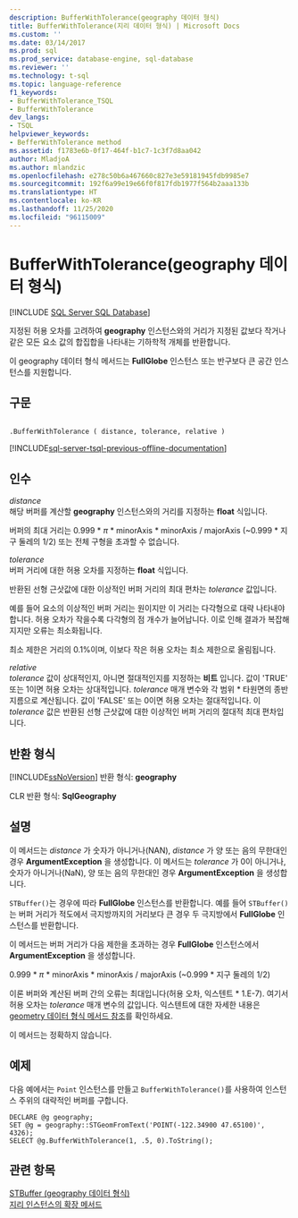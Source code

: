 ```yaml
---
description: BufferWithTolerance(geography 데이터 형식)
title: BufferWithTolerance(지리 데이터 형식) | Microsoft Docs
ms.custom: ''
ms.date: 03/14/2017
ms.prod: sql
ms.prod_service: database-engine, sql-database
ms.reviewer: ''
ms.technology: t-sql
ms.topic: language-reference
f1_keywords:
- BufferWithTolerance_TSQL
- BufferWithTolerance
dev_langs:
- TSQL
helpviewer_keywords:
- BefferWithTolerance method
ms.assetid: f1783e6b-0f17-464f-b1c7-1c3f7d8aa042
author: MladjoA
ms.author: mlandzic
ms.openlocfilehash: e278c50b6a467660c827e3e59181945fdb9985e7
ms.sourcegitcommit: 192f6a99e19e66f0f817fdb1977f564b2aaa133b
ms.translationtype: HT
ms.contentlocale: ko-KR
ms.lasthandoff: 11/25/2020
ms.locfileid: "96115009"
---
```

# <a name="bufferwithtolerance-geography-data-type"></a>BufferWithTolerance(geography 데이터 형식)
[!INCLUDE [SQL Server SQL Database](../../includes/applies-to-version/sql-asdb.md)]

지정된 허용 오차를 고려하여 **geography** 인스턴스와의 거리가 지정된 값보다 작거나 같은 모든 요소 값의 합집합을 나타내는 기하학적 개체를 반환합니다.  
  
이 geography 데이터 형식 메서드는 **FullGlobe** 인스턴스 또는 반구보다 큰 공간 인스턴스를 지원합니다.  
  
## <a name="syntax"></a>구문  
  
```  
  
.BufferWithTolerance ( distance, tolerance, relative )  
```  
  
[!INCLUDE[sql-server-tsql-previous-offline-documentation](../../includes/sql-server-tsql-previous-offline-documentation.md)]

## <a name="arguments"></a>인수
_distance_  
해당 버퍼를 계산할 **geography** 인스턴스와의 거리를 지정하는 **float** 식입니다.  
  
버퍼의 최대 거리는 0.999 \* _π_ * minorAxis \* minorAxis / majorAxis (~0.999 \* 지구 둘레의 1/2) 또는 전체 구형을 초과할 수 없습니다.  
  
_tolerance_  
버퍼 거리에 대한 허용 오차를 지정하는 **float** 식입니다.  
  
반환된 선형 근삿값에 대한 이상적인 버퍼 거리의 최대 편차는 _tolerance_ 값입니다.  
  
예를 들어 요소의 이상적인 버퍼 거리는 원이지만 이 거리는 다각형으로 대략 나타내야 합니다. 허용 오차가 작을수록 다각형의 점 개수가 늘어납니다. 이로 인해 결과가 복잡해지지만 오류는 최소화됩니다.  
  
최소 제한은 거리의 0.1%이며, 이보다 작은 허용 오차는 최소 제한으로 올림됩니다.  
  
_relative_  
_tolerance_ 값이 상대적인지, 아니면 절대적인지를 지정하는 **비트** 입니다. 값이 'TRUE' 또는 1이면 허용 오차는 상대적입니다. _tolerance_ 매개 변수와 각 범위 \* 타원면의 종반지름으로 계산됩니다. 값이 'FALSE' 또는 0이면 허용 오차는 절대적입니다. 이 _tolerance_ 값은 반환된 선형 근삿값에 대한 이상적인 버퍼 거리의 절대적 최대 편차입니다.  
  
## <a name="return-types"></a>반환 형식  
[!INCLUDE[ssNoVersion](../../includes/ssnoversion-md.md)] 반환 형식: **geography**  
  
CLR 반환 형식: **SqlGeography**  
  
## <a name="remarks"></a>설명  
이 메서드는 _distance_ 가 숫자가 아니거나(NAN), _distance_ 가 양 또는 음의 무한대인 경우 **ArgumentException** 을 생성합니다.  이 메서드는 _tolerance_ 가 0이 아니거나, 숫자가 아니거나(NaN), 양 또는 음의 무한대인 경우 **ArgumentException** 을 생성합니다.  
  
`STBuffer()`는 경우에 따라 **FullGlobe** 인스턴스를 반환합니다. 예를 들어 `STBuffer()`는 버퍼 거리가 적도에서 극지방까지의 거리보다 큰 경우 두 극지방에서 **FullGlobe** 인스턴스를 반환합니다.  
  
이 메서드는 버퍼 거리가 다음 제한을 초과하는 경우 **FullGlobe** 인스턴스에서 **ArgumentException** 을 생성합니다.  
  
0.999 \* _π_ * minorAxis \* minorAxis / majorAxis (~0.999 \* 지구 둘레의 1/2)  
  
이론 버퍼와 계산된 버퍼 간의 오류는 최대입니다(허용 오차, 익스텐트 \* 1.E-7). 여기서 허용 오차는 _tolerance_ 매개 변수의 값입니다. 익스텐트에 대한 자세한 내용은 [geometry 데이터 형식 메서드 참조](./stequals-geography-data-type.md)를 확인하세요.  
  
이 메서드는 정확하지 않습니다.  
  
## <a name="examples"></a>예제  
다음 예에서는 `Point` 인스턴스를 만들고 `BufferWithTolerance()`를 사용하여 인스턴스 주위의 대략적인 버퍼를 구합니다.  
  
```  
DECLARE @g geography;  
SET @g = geography::STGeomFromText('POINT(-122.34900 47.65100)', 4326);  
SELECT @g.BufferWithTolerance(1, .5, 0).ToString();  
```  
  
## <a name="see-also"></a>관련 항목  
[STBuffer &#40;geography 데이터 형식&#41;](../../t-sql/spatial-geography/stbuffer-geography-data-type.md)   
[지리 인스턴스의 확장 메서드](../../t-sql/spatial-geography/extended-methods-on-geography-instances.md)  
  
